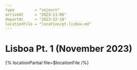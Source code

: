 ```yaml
---
type         = "sojourn"
arriveAt     = "2023-11-06"
departAt     = "2023-12-10"
locationFile = "location/pt-lisboa.md"
---
```


# Lisboa Pt. 1 (November 2023)

{% locationPartial file=$locationFile /%} 
